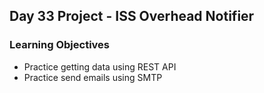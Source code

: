 ## Day 33 Project - ISS Overhead Notifier

### Learning Objectives
* Practice getting data using REST API
* Practice send emails using SMTP
